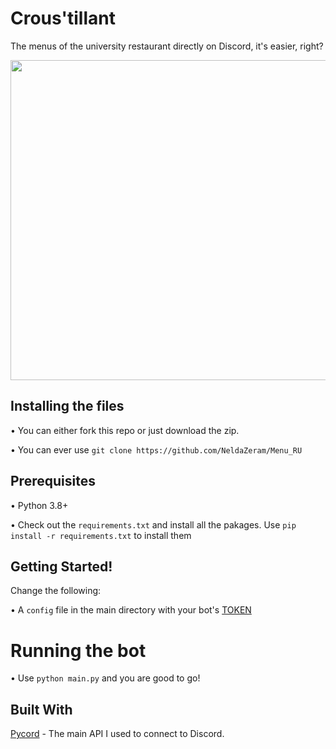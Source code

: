 # Crous'tillant
The menus of the university restaurant directly on Discord, it's easier, right?

<p align="center">
  <img width="512" height="512" src="https://github.com/NeldaZeram/Menu_RU/blob/eec2f25fd06d25126cabfb23c41c4a2303cc4cfc/logo_bot.png?raw=true">
</p>

## Installing the files

• You can either fork this repo or just download the zip.

• You can ever use `git clone https://github.com/NeldaZeram/Menu_RU` 

## Prerequisites

• Python 3.8+

• Check out the `requirements.txt` and install all the pakages. Use `pip install -r requirements.txt` to install them

## Getting Started!

Change the following:

• A `config` file in the main directory with your bot's [TOKEN](https://discord.com/developers/applications)

# Running the bot

• Use `python main.py` and you are good to go!

## Built With

[Pycord](https://github.com/Pycord-Development/pycord) - The main API I used to connect to Discord.
